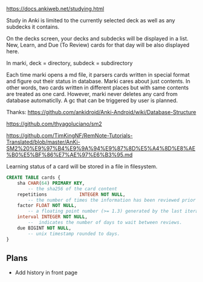https://docs.ankiweb.net/studying.html

Study in Anki is limited to the currently selected deck as well as any subdecks it contains.

On the decks screen, your decks and subdecks will be displayed in a list. New, Learn, and Due (To Review) cards for that day will be also displayed here.

In marki, deck = directory, subdeck = subdirectory

Each time marki opens a md file, it parsers cards written in special format and figure out their status in database. Marki cares about just contents. In other words, two cards written in different places but with same contents are treated as one card. However, marki never deletes any card from database automaticlly. A gc that can be triggered by user is planned.


Thanks: https://github.com/ankidroid/Anki-Android/wiki/Database-Structure

https://github.com/thyagoluciano/sm2

https://github.com/TimKingNF/RemNote-Tutorials-Translated/blob/master/AnKi-SM2%20%E9%97%B4%E9%9A%94%E9%87%8D%E5%A4%8D%E8%AE%B0%E5%BF%86%E7%AE%97%E6%B3%95.md

Learning status of a card will be stored in a file in filesystem.
```sql
CREATE TABLE cards {
    sha CHAR(64) PRIMARY KEY,
        -- the sha256 of the card content
    repetitions            INTEGER NOT NULL,
        -- the number of times the information has been reviewed prior to this review
    factor FLOAT NOT NULL,
        -- a floating point number (>= 1.3) generated by the last iteration of the SM-2 algorithm.
    interval INTEGER NOT NULL,
        --  indicates the number of days to wait between reviews.
    due BIGINT NOT NULL,
        -- unix timestamp rounded to days.
}
```

## Plans
- Add history in front page